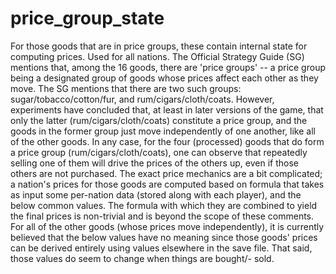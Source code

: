 # price_group_state

For those goods that are in price groups, these contain internal state for computing prices.
Used for all nations. The Official Strategy Guide (SG) mentions that, among the 16 goods, there
are 'price groups' -- a price group being a designated group of goods whose prices affect each
other as they move. The SG mentions that there are two such groups: sugar/tobacco/cotton/fur,
and rum/cigars/cloth/coats. However, experiments have concluded that, at least in later versions
of the game, that only the latter (rum/cigars/cloth/coats) constitute a price group, and the
goods in the former group just move independently of one another, like all of the other goods.
In any case, for the four (processed) goods that do form a price group (rum/cigars/cloth/coats),
one can observe that repeatedly selling one of them will drive the prices of the others up, even
if those others are not purchased. The exact price mechanics are a bit complicated; a nation's
prices for those goods are computed based on formula that takes as input some per-nation data
(stored along with each player), and the below common values. The formula with which they are
combined to yield the final prices is non-trivial and is beyond the scope of these comments. For
all of the other goods (whose prices move independently), it is currently believed that the
below values have no meaning since those goods' prices can be derived entirely using values
elsewhere in the save file. That said, those values do seem to change when things are bought/-
sold.